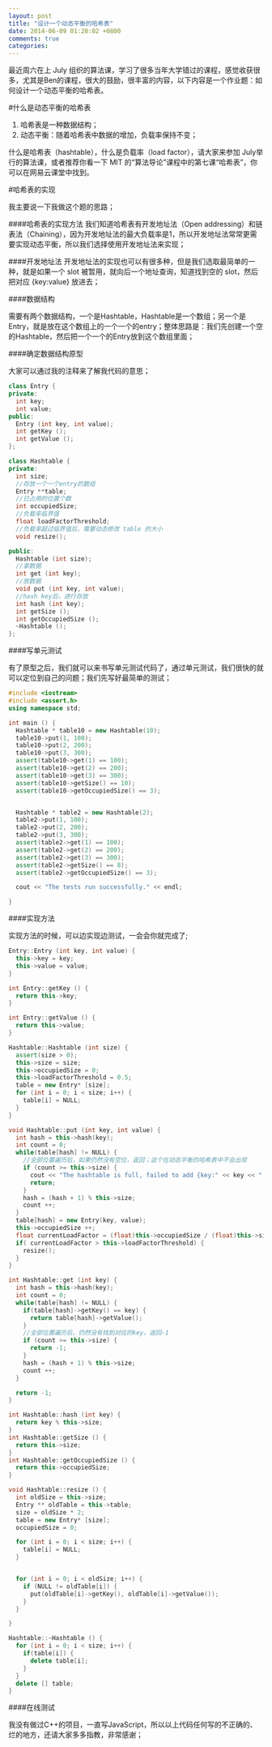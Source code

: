 ```yaml
---
layout: post
title: "设计一个动态平衡的哈希表"
date: 2014-06-09 01:20:02 +0800
comments: true
categories: 
---
```


最近周六在上 July 组织的算法课，学习了很多当年大学错过的课程，感觉收获很多，尤其是Ben的课程，很大的鼓励，很丰富的内容，以下内容是一个作业题：如何设计一个动态平衡的哈希表。

#什么是动态平衡的哈希表
1. 哈希表是一种数据结构；
2. 动态平衡：随着哈希表中数据的增加，负载率保持不变；

什么是哈希表（hashtable），什么是负载率（load factor），请大家来参加 July举行的算法课，或者推荐你看一下 MIT 的“算法导论”课程中的第七课“哈希表”，你可以在网易云课堂中找到。
<!--more-->

#哈希表的实现

我主要说一下我做这个题的思路；

####哈希表的实现方法
我们知道哈希表有开发地址法（Open addressing）和链表法（Chaining），因为开发地址法的最大负载率是1，所以开发地址法常常更需要实现动态平衡，所以我们选择使用开发地址法来实现；

####开发地址法
开发地址法的实现也可以有很多种，但是我们选取最简单的一种，就是如果一个 slot 被暂用，就向后一个地址查询，知道找到空的 slot，然后把对应 {key:value} 放进去；

####数据结构

需要有两个数据结构，一个是Hashtable，Hashtable是一个数组；另一个是Entry，就是放在这个数组上的一个一个的entry；整体思路是：我们先创建一个空的Hashtable，然后把一个一个的Entry放到这个数组里面；

####确定数据结构原型

大家可以通过我的注释来了解我代码的意思；
```c++
class Entry {
private:
  int key;
  int value;
public:
  Entry (int key, int value);
  int getKey ();
  int getValue ();
};
```

```c++
class Hashtable {
private:
  int size;
  //存放一个一个entry的数组
  Entry **table;
  //已占用的位置个数
  int occupiedSize;
  //负载率临界值
  float loadFactorThreshold;
  //负载率超过临界值后，需要动态修改 table 的大小
  void resize();

public:
  Hashtable (int size);
  //拿数据
  int get (int key);
  //放数据
  void put (int key, int value);  
  //hash key后，进行存放
  int hash (int key);
  int getSize ();
  int getOccupiedSize ();
  ~Hashtable ();
};

```

####写单元测试

有了原型之后，我们就可以来书写单元测试代码了，通过单元测试，我们很快的就可以定位到自己的问题；我们先写好最简单的测试；

```c++
#include <iostream>
#include <assert.h>
using namespace std;

int main () {
  Hashtable * table10 = new Hashtable(10);
  table10->put(1, 100);
  table10->put(2, 200);
  table10->put(3, 300);
  assert(table10->get(1) == 100);
  assert(table10->get(2) == 200);
  assert(table10->get(3) == 300);
  assert(table10->getSize() == 10);
  assert(table10->getOccupiedSize() == 3);


  Hashtable * table2 = new Hashtable(2);
  table2->put(1, 100);
  table2->put(2, 200);
  table2->put(3, 300);
  assert(table2->get(1) == 100);
  assert(table2->get(2) == 200);
  assert(table2->get(3) == 300);
  assert(table2->getSize() == 8);
  assert(table2->getOccupiedSize() == 3);

  cout << "The tests run successfully." << endl;

}
```

####实现方法

实现方法的时候，可以边实现边测试，一会会你就完成了;

```c++
Entry::Entry (int key, int value) {
  this->key = key;
  this->value = value;
}

int Entry::getKey () {
  return this->key;
}

int Entry::getValue () {
  return this->value;
}

Hashtable::Hashtable (int size) {
  assert(size > 0);
  this->size = size;
  this->occupiedSize = 0;
  this->loadFactorThreshold = 0.5;
  table = new Entry* [size];
  for (int i = 0; i < size; i++) {
    table[i] = NULL;
  }
}

void Hashtable::put (int key, int value) {
  int hash = this->hash(key);
  int count = 0;
  while(table[hash] != NULL) {
    //全部位置遍历后，如果仍然没有空位，返回；这个在动态平衡的哈希表中不会出现
    if (count >= this->size) {
      cout << "The hashtable is full, failed to add {key:" << key << " value:" << value << "}" << endl;
      return;
    }
    hash = (hash + 1) % this->size;
    count ++;
  }
  table[hash] = new Entry(key, value);
  this->occupiedSize ++;
  float currentLoadFactor = (float)this->occupiedSize / (float)this->size;
  if( currentLoadFactor > this->loadFactorThreshold) {
    resize();
  }
}

int Hashtable::get (int key) {
  int hash = this->hash(key);
  int count = 0;
  while(table[hash] != NULL) {
    if(table[hash]->getKey() == key) {
      return table[hash]->getValue();
    }
    //全部位置遍历后，仍然没有找到对应的key，返回-1
    if (count >= this->size) {
      return -1;
    }
    hash = (hash + 1) % this->size;
    count ++;
  }

  return -1;
}

int Hashtable::hash (int key) {
  return key % this->size;
}
int Hashtable::getSize () {
  return this->size;
}
int Hashtable::getOccupiedSize () {
  return this->occupiedSize;
}

void Hashtable::resize () {
  int oldSize = this->size;
  Entry ** oldTable = this->table;
  size = oldSize * 2;
  table = new Entry* [size];
  occupiedSize = 0;

  for (int i = 0; i < size; i++) {
    table[i] = NULL;
  }


  for (int i = 0; i < oldSize; i++) {
    if (NULL != oldTable[i]) {
      put(oldTable[i]->getKey(), oldTable[i]->getValue());
    }
  }

}

Hashtable::~Hashtable () {
  for (int i = 0; i < size; i++) {
    if(table[i]) {
      delete table[i];
    }
  }
  delete [] table;
}

```

####在线测试

<script src="http://ideone.com/e.js/guXhB4" type="text/javascript" ></script>


我没有做过C++的项目，一直写JavaScript，所以以上代码任何写的不正确的、烂的地方，还请大家多多指教，非常感谢；